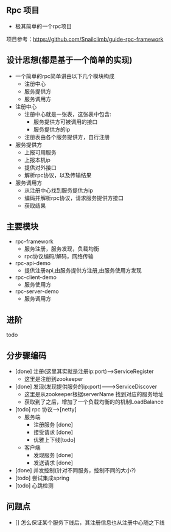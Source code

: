 Rpc 项目
----
- 极其简单的一个rpc项目

项目参考：https://github.com/Snailclimb/guide-rpc-framework

设计思想(都是基于一个简单的实现)
----
* 一个简单的rpc简单讲由以下几个模块构成
    - 注册中心
    - 服务提供方
    - 服务调用方
* 注册中心
    - 注册中心就是一张表，这张表中包含:
        - 服务提供方可被调用的接口
        - 服务提供方的ip
    - 注册表由各个服务提供方，自行注册
* 服务提供方
    - 上报可用服务
    - 上报本机ip
    - 提供对外接口
    - 解析rpc协议，以及传输结果
* 服务调用方
    - 从注册中心找到服务提供方ip
    - 编码并解析rpc协议，请求服务提供方接口
    - 获取结果

主要模块
----
- rpc-framework
    - 服务注册，服务发现，负载均衡
    - rpc协议编码/解码，网络传输
- rpc-api-demo
    - 提供注册api,由服务提供方注册,由服务使用方发现
- rpc-client-demo
    - 服务使用方
- rpc-server-demo
    - 服务调用方

进阶
---- 
todo


分步骤编码
---
- [done] 注册(这里其实就是注册ip:port)-->ServiceRegister
   - 这里是注册到zookeeper
- [done] 发现(发现提供服务的ip:port)--->ServiceDiscover
   - 这里是从zookeeper根据serverName 找到对应的服务地址
   - 获取到了之后，增加了一个负载均衡的的机制LoadBalance
- [todo] rpc 协议-->[netty]
    - 服务端 
        - 注册服务 [done]
        - 接受请求 [done]
        - 优雅上下线[todo]
    - 客户端
        - 发现服务 [done]
        - 发送请求 [done]  
- [done] 并发控制(针对不同服务，控制不同的大小?)
- [todo] 尝试集成spring
- [todo] 心跳检测

问题点
---
- [] 怎么保证某个服务下线后，其注册信息也从注册中心随之下线
